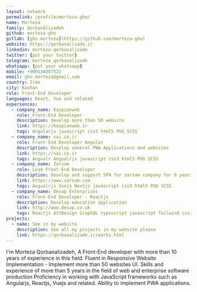 ```yaml
---
layout: network
permalink: /profile/morteza-gho/
name: Morteza
family: QorbanAlizadeh
github: morteza-gho
gitlab: [gho.morteza](https://github.com/morteza-gho)
website: https://qorbanalizade.ir
linkedin: morteza-qorbanalizade
twitter: {put your twitter}
telegram: morteza_qorbanalizade
whatsapp: {put your whatsapp}
mobile: +989134307521
email: gho.morteza@gmail.com
country: Iran
city: Kashan
role: Front-End Developer
languages: React, Vue and related
experiences:
  - company_name: Kaspianweb
    role: Front-End Developer
    description: develop more than 50 website
    link: https://kaspianweb.ir
    tags: Angularjs javascript css3 html5 PUG SCSS
  - company_name: sai.co.ir
    role: Front-End Developer Angular
    description: Develop several PWA Applications and websites
    link: https://sai.co.ir
    tags: Angualr Angualrjs javascript css3 html5 PUG SCSS
  - company_name: Zarsam
    role: Lead Front-End Developer
    description: Develop and support SPA for zarsam company for 6 years
    link: https://www.zarsam.com
    tags: Angualrjs Vuejs Nextjs javascript css3 html5 PUG SCSS
  - company_name: Desap Enterprises
    role: Front-End Developer - Reactjs
    description: Develop education application
    link: http://www.desap.co.uk
    tags: Reactjs AttDesign GraphQL typescript javascript Tailwind css3 html5 SCSS 
projects:
  - name: See in my website
    description: See all my projects in my website please
    link: https://qorbanalizade.ir/works.html
---
```


I'm Morteza Qorbanalizadeh, A Front-End developer with more than 10 years of experience in this field.
Fluent in Responsive Website Implementation - Implement more than 50 websites UI.
Skills and experience of more than 5 years in the field of web and enterprise software production
Proficiency in working with JavaScript frameworks such as Angularjs, Reactjs, Vuejs and related.
Ability to implement PWA applications.
